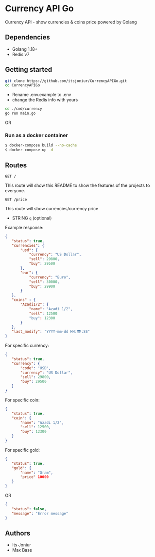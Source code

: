 # Currency API Go
Currency API - show currencies & coins price powered by Golang

## Dependencies
- Golang 1.18+
- Redis v7

## Getting started

```bash
git clone https://github.com/itsjoniur/CurrencyAPIGo.git
cd CurrencyAPIGo
```

- Rename .env.example to .env
- change the Redis info with yours

```bash
cd ./cmd/currency
go run main.go
```

OR

### Run as a docker container

```bash
$ docker-compose build --no-cache
$ docker-compose up -d
```

## Routes

`GET /`

This route will show this README to show the features of the projects to everyone.

`GET /price`

This route will show currencies/currency price

- STRING `q`  (optional)

Example response:

```json
{
   "status": true,
   "currencies": {
	   "usd": {
		   "currency": "US Dollar",
		   "sell": 29800,
		   "buy": 29500
	   },
	   "eur": {
		   "currency": "Euro",
		   "sell": 30000,
		   "buy": 29900
	   }
   },
   "coins" : {
	   "Azadi1/2": {
		   "name": "Azadi 1/2",
		   "sell": 12500
		   "buy": 12300
	   }
   },
   "last_modify": "YYYY-mm-dd HH:MM:SS"
}
```

For specific currency:

```json
{
   "status": true,
   "currency": {
	   "code": "USD",
	   "currency": "US Dollar",
	   "sell": 29800,
	   "buy": 29500
   }
}  
```

For specific coin:

```json
{
   "status": true,
   "coin": {
	   "name": "Azadi 1/2",
	   "sell": 12500,
	   "buy": 12300
   }
} 
```

For specific gold:

```json
{
   "status": true,
   "gold": {
	   "name": "Gram",
	   "price" 10000
   }
}  
```

OR

```json
{
   "status": false,
   "message": "Error message"
}
```

## Authors

- Its Joniur
- Max Base
